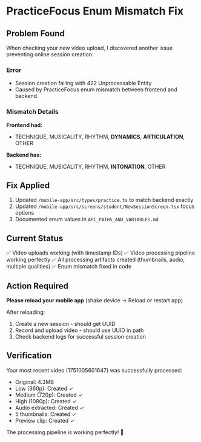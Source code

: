 # PracticeFocus Enum Mismatch Fix

## Problem Found
When checking your new video upload, I discovered another issue preventing online session creation:

### Error
- Session creation failing with 422 Unprocessable Entity
- Caused by PracticeFocus enum mismatch between frontend and backend

### Mismatch Details
**Frontend had:**
- TECHNIQUE, MUSICALITY, RHYTHM, **DYNAMICS**, **ARTICULATION**, OTHER

**Backend has:**
- TECHNIQUE, MUSICALITY, RHYTHM, **INTONATION**, OTHER

## Fix Applied
1. Updated `/mobile-app/src/types/practice.ts` to match backend exactly
2. Updated `/mobile-app/src/screens/student/NewSessionScreen.tsx` focus options
3. Documented enum values in `API_PATHS_AND_VARIABLES.md`

## Current Status
✅ Video uploads working (with timestamp IDs)
✅ Video processing pipeline working perfectly
✅ All processing artifacts created (thumbnails, audio, multiple qualities)
✅ Enum mismatch fixed in code

## Action Required
**Please reload your mobile app** (shake device → Reload or restart app)

After reloading:
1. Create a new session - should get UUID
2. Record and upload video - should use UUID in path
3. Check backend logs for successful session creation

## Verification
Your most recent video (1751005601647) was successfully processed:
- Original: 4.3MB
- Low (360p): Created ✓
- Medium (720p): Created ✓  
- High (1080p): Created ✓
- Audio extracted: Created ✓
- 5 thumbnails: Created ✓
- Preview clip: Created ✓

The processing pipeline is working perfectly! 🎉